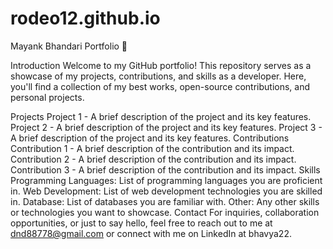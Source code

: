 # rodeo12.github.io 
Mayank Bhandari Portfolio 🌟

Introduction
Welcome to my GitHub portfolio! This repository serves as a showcase of my projects, contributions, and skills as a developer. Here, you'll find a collection of my best works, open-source contributions, and personal projects.

Projects
Project 1 - A brief description of the project and its key features.
Project 2 - A brief description of the project and its key features.
Project 3 - A brief description of the project and its key features.
Contributions
Contribution 1 - A brief description of the contribution and its impact.
Contribution 2 - A brief description of the contribution and its impact.
Contribution 3 - A brief description of the contribution and its impact.
Skills
Programming Languages: List of programming languages you are proficient in.
Web Development: List of web development technologies you are skilled in.
Database: List of databases you are familiar with.
Other: Any other skills or technologies you want to showcase.
Contact
For inquiries, collaboration opportunities, or just to say hello, feel free to reach out to me at dnd88778@gmail.com or connect with me on LinkedIn at bhavya22.

